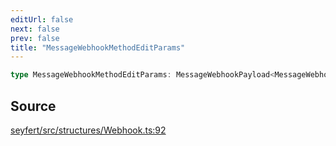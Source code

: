 ```yaml
---
editUrl: false
next: false
prev: false
title: "MessageWebhookMethodEditParams"
---
```


```ts
type MessageWebhookMethodEditParams: MessageWebhookPayload<MessageWebhookUpdateBodyRequest, Object>;
```

## Source

[seyfert/src/structures/Webhook.ts:92](https://github.com/potoland/potocuit/blob/e332d7a/src/structures/Webhook.ts#L92)
